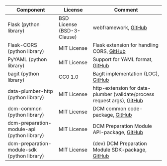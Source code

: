 |Component|License|Comment|
|-|-|-|
|Flask (python library) | BSD License (BSD-3-Clause) | webframework, [GitHub](https://github.com/pallets/flask/) |
|Flask-CORS (python library) | MIT License | Flask extension for handling CORS, [GitHub](https://github.com/corydolphin/flask-cors) |
|PyYAML (python library) | MIT License | Support for YAML format, [GitHub](https://github.com/yaml/pyyaml) |
|bagit (python library) | CC0 1.0 | BagIt implementation  (LOC), [GitHub](https://github.com/LibraryOfCongress/bagit-python) |
|data-plumber-http (python library) | MIT License | http-extension for data-plumber (validate/process request args), [GitHub](https://github.com/RichtersFinger/data-plumber-http) |
|dcm-common (python library) | MIT License | DCM common code-package, [GitHub](https://github.com/lzv-nrw/dcm-common) |
|dcm-preparation-module-api (python library) | MIT License | DCM Preparation Module API-package, [GitHub](https://github.com/lzv-nrw/dcm-preparation-module-api) |
|dcm-preparation-module-sdk (python library) | MIT License | (dev) DCM Preparation Module SDK-package, [GitHub](https://github.com/lzv-nrw/dcm-preparation-module-api) |
